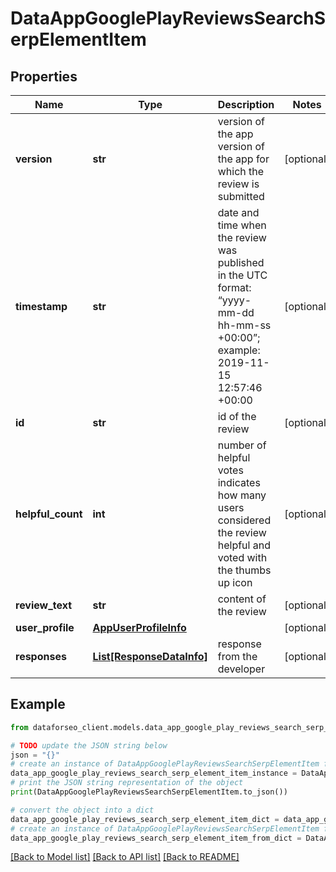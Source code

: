 # DataAppGooglePlayReviewsSearchSerpElementItem


## Properties

Name | Type | Description | Notes
------------ | ------------- | ------------- | -------------
**version** | **str** | version of the app version of the app for which the review is submitted | [optional] 
**timestamp** | **str** | date and time when the review was published in the UTC format: “yyyy-mm-dd hh-mm-ss +00:00”; example: 2019-11-15 12:57:46 +00:00 | [optional] 
**id** | **str** | id of the review | [optional] 
**helpful_count** | **int** | number of helpful votes indicates how many users considered the review helpful and voted with the thumbs up icon | [optional] 
**review_text** | **str** | content of the review | [optional] 
**user_profile** | [**AppUserProfileInfo**](AppUserProfileInfo.md) |  | [optional] 
**responses** | [**List[ResponseDataInfo]**](ResponseDataInfo.md) | response from the developer | [optional] 

## Example

```python
from dataforseo_client.models.data_app_google_play_reviews_search_serp_element_item import DataAppGooglePlayReviewsSearchSerpElementItem

# TODO update the JSON string below
json = "{}"
# create an instance of DataAppGooglePlayReviewsSearchSerpElementItem from a JSON string
data_app_google_play_reviews_search_serp_element_item_instance = DataAppGooglePlayReviewsSearchSerpElementItem.from_json(json)
# print the JSON string representation of the object
print(DataAppGooglePlayReviewsSearchSerpElementItem.to_json())

# convert the object into a dict
data_app_google_play_reviews_search_serp_element_item_dict = data_app_google_play_reviews_search_serp_element_item_instance.to_dict()
# create an instance of DataAppGooglePlayReviewsSearchSerpElementItem from a dict
data_app_google_play_reviews_search_serp_element_item_from_dict = DataAppGooglePlayReviewsSearchSerpElementItem.from_dict(data_app_google_play_reviews_search_serp_element_item_dict)
```
[[Back to Model list]](../README.md#documentation-for-models) [[Back to API list]](../README.md#documentation-for-api-endpoints) [[Back to README]](../README.md)


